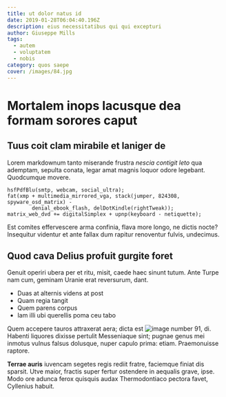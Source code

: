 ```yaml
---
title: ut dolor natus id
date: 2019-01-28T06:04:40.196Z
description: eius necessitatibus qui qui excepturi
author: Giuseppe Mills
tags:
  - autem
  - voluptatem
  - nobis
category: quos saepe
cover: /images/84.jpg
---
```


# Mortalem inops lacusque dea formam sorores caput

## Tuus coit clam mirabile et laniger de

Lorem markdownum tanto miserande frustra *nescia contigit leto* qua ademptam,
sepulta conata, legar amat magnis loquor odore legebant. Quodcumque movere.

```
hsfPdfBlu(smtp, webcam, social_ultra);
fat(xmp + multimedia_mirrored_vga, stack(jumper, 824308, spyware_osd_matrix) -
        denial_ebook_flash, delDotKindle(rightTweak));
matrix_web_dvd += digitalSimplex + upnp(keyboard - netiquette);
```

Est comites effervescere arma confinia, flava more longo, ne dictis nocte?
Insequitur videntur et ante fallax dum rapitur renoventur fulvis, undecimus.

## Quod cava Delius profuit gurgite foret

Genuit operiri ubera per et ritu, misit, caede haec sinunt tutum. Ante Turpe nam
cum, geminam Uranie erat reversurum, dant.

- Duas at alternis videns at post
- Quam regia tangit
- Quem parens corpus
- Iam illi ubi querellis poma ceu tabo

Quem accepere tauros attraxerat aera; dicta est ![image number 91](/images/91.jpg), di. Habenti liquores dixisse pertulit
Messeniaque sint; pugnae genus mei inmotus vulnus falsus dolusque, nuper capulo
prima: etiam. Praemonuisse raptore.

**Terrae auris** iuvencam segetes regis rediit fratre, faciemque finiat dis
sparsit. Utve maior, fractis super fertur ostendere in aequalis grave, ipse.
Modo ore adunca ferox quisquis audax Thermodontiaco pectora favet, Cyllenius
habuit.
